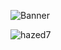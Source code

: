 ![Banner](https://i.imgur.com/xf30st5.jpeg)

<p><img align="left" src="https://github-readme-stats.vercel.app/api/top-langs?username=hazed7&show_icons=true&locale=en&layout=compact" alt="hazed7" /></p>
